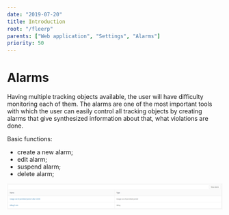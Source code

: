 ```yaml
---
date: "2019-07-20"
title: Introduction
root: "/fleerp"
parents: ["Web application", "Settings", "Alarms"]
priority: 50
---
```


# Alarms

Having multiple tracking objects available, the user will have difficulty monitoring each of them.
The alarms are one of the most important tools with which the user can easily control all tracking objects
by creating alarms that give synthesized information about that, what violations are done.

Basic functions:

- create a new alarm;
- edit alarm;
- suspend alarm;
- delete alarm;

![alarms](alarms-en.png)
